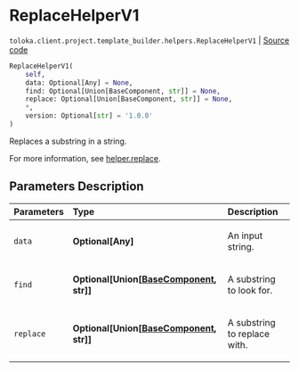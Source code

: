 # ReplaceHelperV1
`toloka.client.project.template_builder.helpers.ReplaceHelperV1` | [Source code](https://github.com/Toloka/toloka-kit/blob/v1.2.0/src/client/project/template_builder/helpers.py#L117)

```python
ReplaceHelperV1(
    self,
    data: Optional[Any] = None,
    find: Optional[Union[BaseComponent, str]] = None,
    replace: Optional[Union[BaseComponent, str]] = None,
    *,
    version: Optional[str] = '1.0.0'
)
```

Replaces a substring in a string.


For more information, see [helper.replace](https://toloka.ai/docs/template-builder/reference/helper.replace).

## Parameters Description

| Parameters | Type | Description |
| :----------| :----| :-----------|
`data`|**Optional\[Any\]**|<p>An input string.</p>
`find`|**Optional\[Union\[[BaseComponent](toloka.client.project.template_builder.base.BaseComponent.md), str\]\]**|<p>A substring to look for.</p>
`replace`|**Optional\[Union\[[BaseComponent](toloka.client.project.template_builder.base.BaseComponent.md), str\]\]**|<p>A substring to replace with.</p>

